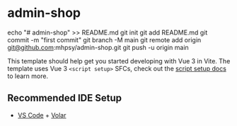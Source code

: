 # admin-shop
echo "# admin-shop" >> README.md
git init
git add README.md
git commit -m "first commit"
git branch -M main
git remote add origin git@github.com:mhpsy/admin-shop.git
git push -u origin main

This template should help get you started developing with Vue 3 in Vite. The template uses Vue 3 `<script setup>` SFCs, check out the [script setup docs](https://v3.vuejs.org/api/sfc-script-setup.html#sfc-script-setup) to learn more.

## Recommended IDE Setup

- [VS Code](https://code.visualstudio.com/) + [Volar](https://marketplace.visualstudio.com/items?itemName=Vue.volar)
